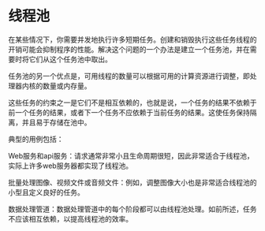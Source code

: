 # 线程池

在某些情况下，你需要并发地执行许多短期任务。创建和销毁执行这些任务线程的开销可能会抑制程序的性能。解决这个问题的一个办法是建立一个任务池，并在需要时将它们从这个任务池中取出。

任务池的另一个优点是，可用线程的数量可以根据可用的计算资源进行调整，即处理器内核的数量或内存量。

这些任务的约束之一是它们不是相互依赖的，也就是说，一个任务的结果不依赖于前一个任务的结果，或者下一个任务不应依赖于当前任务的结果。这使任务保持隔离，并且易于存储在池中。

典型的用例包括：

Web服务和api服务：请求通常非常小且生命周期很短，因此非常适合于线程池，实际上许多web服务器都实现了线程池。

批量处理图像、视频文件或音频文件：例如，调整图像大小也是非常适合线程池的小型且定义良好的任务。

数据处理管道：数据处理管道中的每个阶段都可以由线程池处理。如前所述，任务不应该相互依赖，以提高线程池的效率。

